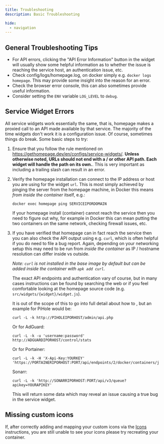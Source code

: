 ```yaml
---
title: Troubleshooting
description: Basic Troubleshooting

hide:
  - navigation
---
```


## General Troubleshooting Tips

- For API errors, clicking the "API Error Information" button in the widget will usually show some helpful information as to whether the issue is reaching the service host, an authentication issue, etc.
- Check config/logs/homepage.log, on docker simply e.g. `docker logs homepage`. This may provide some insight into the reason for an error.
- Check the browser error console, this can also sometimes provide useful information.
- Consider setting the `ENV` variable `LOG_LEVEL` to `debug`.

## Service Widget Errors

All service widgets work essentially the same, that is, homepage makes a proxied call to an API made available by that service. The majority of the time widgets don't work it is a configuration issue. Of course, sometimes things do break. Some basic steps to try:

1. Ensure that you follow the rule mentioned on https://gethomepage.dev/en/configs/service-widgets/. **Unless otherwise noted, URLs should not end with a / or other API path. Each widget will handle the path on its own.**. This is very important as including a trailing slash can result in an error.

2. Verify the homepage installation can connect to the IP address or host you are using for the widget `url`. This is most simply achieved by pinging the server from the homepage machine, in Docker this means _from inside the container_ itself, e.g.:

   ```
   docker exec homepage ping SERVICEIPORDOMAIN
   ```

   If your homepage install (container) cannot reach the service then you need to figure out why, for example in Docker this can mean putting the two containers on the same network, checking firewall issues, etc.

3. If you have verified that homepage can in fact reach the service then you can also check the API output using e.g. `curl`, which is often helpful if you do need to file a bug report. Again, depending on your networking setup this may need to be run from _inside the container_ as IP / hostname resolution can differ inside vs outside.

   _Note: `curl` is not installed in the base image by default but can be added inside the container with `apk add curl`._

   The exact API endpoints and authentication vary of course, but in many cases instructions can be found by searching the web or if you feel comfortable looking at the homepage source code (e.g. `src/widgets/{widget}/widget.js`).

   It is out of the scope of this to go into full detail about how to , but an example for PiHole would be:

   ```
   curl -L -k http://PIHOLEIPORHOST/admin/api.php
   ```

   Or for AdGuard:

   ```
   curl -L -k -u 'username:password' http://ADGUARDIPORHOST/control/stats
   ```

   Or for Portainer:

   ```
   curl -L -k -H 'X-Api-Key:YOURKEY' 'https://PORTAINERIPORHOST:PORT/api/endpoints/2/docker/containers/json'
   ```

   Sonarr:

   ```
   curl -L -k 'http://SONARRIPORHOST:PORT/api/v3/queue?apikey=YOURAPIKEY'
   ```

   This will return some data which may reveal an issue causing a true bug in the service widget.

## Missing custom icons

If, after correctly adding and mapping your custom icons via the [Icons](../configs/services.md#icons) instructions, you are still unable to see your icons please try recreating your container.
